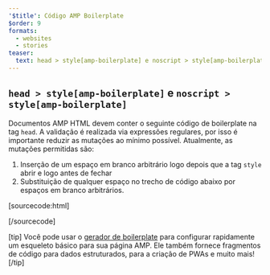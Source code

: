 ```yaml
---
'$title': Código AMP Boilerplate
$order: 9
formats:
  - websites
  - stories
teaser:
  text: head > style[amp-boilerplate] e noscript > style[amp-boilerplate]
---
```


<!--
This file is imported from https://github.com/ampproject/amphtml/blob/master/spec/amp-boilerplate.md.
Please do not change this file.
If you have found a bug or an issue please
have a look and request a pull request there.
-->

<!---
Copyright 2015 The AMP HTML Authors. All Rights Reserved.

Licensed under the Apache License, Version 2.0 (the "License");
you may not use this file except in compliance with the License.
You may obtain a copy of the License at

      http://www.apache.org/licenses/LICENSE-2.0

Unless required by applicable law or agreed to in writing, software
distributed under the License is distributed on an "AS-IS" BASIS,
WITHOUT WARRANTIES OR CONDITIONS OF ANY KIND, either express or implied.
See the License for the specific language governing permissions and
limitations under the License.
-->

## `head > style[amp-boilerplate]` e `noscript > style[amp-boilerplate]` <a name="head--styleamp-boilerplate-and-noscript--styleamp-boilerplate"></a>

Documentos AMP HTML devem conter o seguinte código de boilerplate na tag `head`. A validação é realizada via expressões regulares, por isso é importante reduzir as mutações ao mínimo possível. Atualmente, as mutações permitidas são:

1. Inserção de um espaço em branco arbitrário logo depois que a tag `style` abrir e logo antes de fechar
2. Substituição de qualquer espaço no trecho de código abaixo por espaços em branco arbitrários.

<!-- prettier-ignore-start -->

[sourcecode:html]
<style amp-boilerplate>body{-webkit-animation:-amp-start 8s steps(1,end) 0s 1 normal both;-moz-animation:-amp-start 8s steps(1,end) 0s 1 normal both;-ms-animation:-amp-start 8s steps(1,end) 0s 1 normal both;animation:-amp-start 8s steps(1,end) 0s 1 normal both}@-webkit-keyframes -amp-start{from{visibility:hidden}to{visibility:visible}}@-moz-keyframes -amp-start{from{visibility:hidden}to{visibility:visible}}@-ms-keyframes -amp-start{from{visibility:hidden}to{visibility:visible}}@-o-keyframes -amp-start{from{visibility:hidden}to{visibility:visible}}@keyframes -amp-start{from{visibility:hidden}to{visibility:visible}}</style><noscript><style amp-boilerplate>body{-webkit-animation:none;-moz-animation:none;-ms-animation:none;animation:none}</style></noscript>
[/sourcecode]

<!-- prettier-ignore-end -->

[tip] Você pode usar o [gerador de boilerplate](https://amp.dev/boilerplate) para configurar rapidamente um esqueleto básico para sua página AMP. Ele também fornece fragmentos de código para dados estruturados, para a criação de PWAs e muito mais! [/tip]
